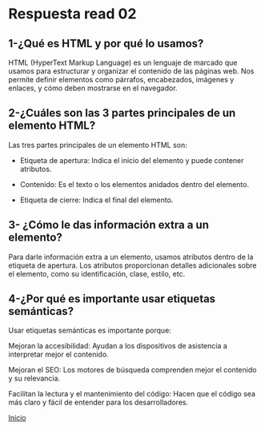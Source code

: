 # Respuesta read 02
## 1-¿Qué es HTML y por qué lo usamos? ##
HTML (HyperText Markup Language) es un lenguaje de marcado que usamos para estructurar y organizar el contenido de las páginas web. Nos permite definir elementos como párrafos, encabezados, imágenes y enlaces, y cómo deben mostrarse en el navegador.
## 2-¿Cuáles son las 3 partes principales de un elemento HTML? ##
Las tres partes principales de un elemento HTML son:

* Etiqueta de apertura: Indica el inicio del elemento y puede contener atributos.

* Contenido: Es el texto o los elementos anidados dentro del elemento.

* Etiqueta de cierre: Indica el final del elemento.
## 3- ¿Cómo le das información extra a un elemento? ##
Para darle información extra a un elemento, usamos atributos dentro de la etiqueta de apertura. Los atributos proporcionan detalles adicionales sobre el elemento, como su identificación, clase, estilo, etc.

## 4-¿Por qué es importante usar etiquetas semánticas? ##
Usar etiquetas semánticas es importante porque:

Mejoran la accesibilidad: Ayudan a los dispositivos de asistencia a interpretar mejor el contenido.

Mejoran el SEO: Los motores de búsqueda comprenden mejor el contenido y su relevancia.

Facilitan la lectura y el mantenimiento del código: Hacen que el código sea más claro y fácil de entender para los desarrolladores.

[Inicio](https://github.com/Br4nd04/reading-notes.git)